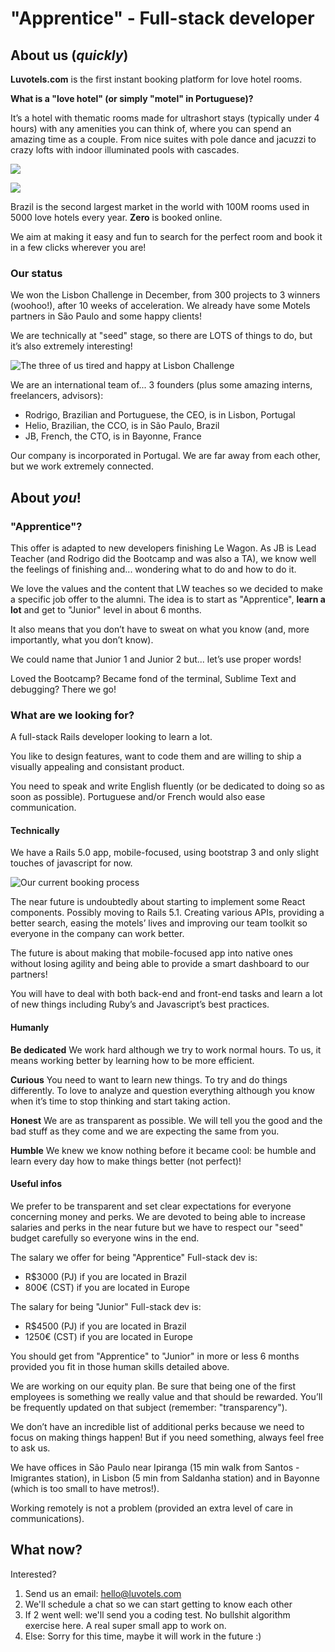 # "Apprentice" - Full-stack developer

## About us (*quickly*)

**Luvotels.com** is the first instant booking platform for love hotel rooms.

**What is a "love hotel" (or simply "motel" in Portuguese)?**

It’s a hotel with thematic rooms made for ultrashort stays (typically under 4 hours) with any amenities you can think of, where you can spend an amazing time as a couple.
From nice suites with pole dance and jacuzzi to crazy lofts with indoor illuminated pools with cascades.

![](https://res.cloudinary.com/luvotelsp/image/upload/c_scale,e_sharpen:90,f_auto,h_200/v1509746430/fgkulhir2xhs4cpzmnlr.jpg)

![](https://res.cloudinary.com/luvotelsp/image/upload/c_scale,e_sharpen:90,f_auto,h_200/v1510246011/jhapxdmazr1f0leiutd1.jpg)

Brazil is the second largest market in the world with 100M rooms used in 5000 love hotels every year. **Zero** is booked online.

We aim at making it easy and fun to search for the perfect room and book it in a few clicks wherever you are!

### Our status

We won the Lisbon Challenge in December, from 300 projects to 3 winners (woohoo!), after 10 weeks of acceleration. We already have some Motels partners in São Paulo and some happy clients!

We are technically at "seed" stage, so there are LOTS of things to do, but it’s also extremely interesting!

![The three of us tired and happy at Lisbon Challenge](http://res.cloudinary.com/luvotelsp/image/upload/c_scale,f_auto,w_600/v1516107143/luvotels-founders-w-names_tef3n2.jpg)

We are an international team of... 3 founders (plus some amazing interns, freelancers, advisors):
* Rodrigo, Brazilian and Portuguese, the CEO, is in Lisbon, Portugal
* Helio, Brazilian, the CCO, is in São Paulo, Brazil
* JB, French, the CTO, is in Bayonne, France

Our company is incorporated in Portugal.
We are far away from each other, but we work extremely connected.

## About *you*!

### "Apprentice"?

This offer is adapted to new developers finishing Le Wagon. As JB is Lead Teacher (and Rodrigo did the Bootcamp and was also a TA), we know well the feelings of finishing and... wondering what to do and how to do it.

We love the values and the content that LW teaches so we decided to make a specific job offer to the alumni. The idea is to start as "Apprentice", **learn a lot** and get to "Junior" level in about 6 months.

It also means that you don’t have to sweat on what you know (and, more importantly, what you don’t know).

We could name that Junior 1 and Junior 2 but... let’s use proper words!

Loved the Bootcamp? Became fond of the terminal, Sublime Text and debugging? There we go!

### What are we looking for?

A full-stack Rails developer looking to learn a lot.

You like to design features, want to code them and are willing to ship a visually appealing and consistant product.

You need to speak and write English fluently (or be dedicated to doing so as soon as possible). Portuguese and/or French would also ease communication.

#### Technically

We have a Rails 5.0 app, mobile-focused, using bootstrap 3 and only slight touches of javascript for now.

![Our current booking process](http://res.cloudinary.com/luvotelsp/image/upload/c_scale,w_600/v1516114575/Selection_005_oggpmb.png)

The near future is undoubtedly about starting to implement some React components. Possibly moving to Rails 5.1. Creating various APIs, providing a better search, easing the motels’ lives and improving our team toolkit so everyone in the company can work better.

The future is about making that mobile-focused app into native ones without losing agility and being able to provide a smart dashboard to our partners!

You will have to deal with both back-end and front-end tasks and learn a lot of new things including Ruby’s and Javascript’s best practices.

#### Humanly

**Be dedicated**
We work hard although we try to work normal hours. To us, it means working better by learning how to be more efficient.

**Curious**
You need to want to learn new things. To try and do things differently. To love to analyze and question everything although you know when it’s time to stop thinking and start taking action.

**Honest**
We are as transparent as possible. We will tell you the good and the bad stuff as they come and we are expecting the same from you.

**Humble**
We knew we know nothing before it became cool: be humble and learn every day how to make things better (not perfect)!

#### Useful infos

We prefer to be transparent and set clear expectations for everyone concerning money and perks. We are devoted to being able to increase salaries and perks in the near future but we have to respect our "seed" budget carefully so everyone wins in the end.

The salary we offer for being "Apprentice" Full-stack dev is: 

* R$3000 (PJ) if you are located in Brazil
* 800€ (CST) if you are located in Europe

The salary for being "Junior" Full-stack dev is:

* R$4500 (PJ) if you are located in Brazil
* 1250€ (CST) if you are located in Europe

You should get from "Apprentice" to "Junior" in more or less 6 months provided you fit in those human skills detailed above.

We are working on our equity plan. Be sure that being one of the first employees is something we really value and that should be rewarded. You’ll be frequently updated on that subject (remember: "transparency").

We don’t have an incredible list of additional perks because we need to focus on making things happen! But if you need something, always feel free to ask us.

We have offices in São Paulo near Ipiranga (15 min walk from Santos - Imigrantes station), in Lisbon (5 min from Saldanha station) and in Bayonne (which is too small to have metros!).

Working remotely is not a problem (provided an extra level of care in communications).

## What now?

Interested? 

1. Send us an email: hello@luvotels.com
2. We'll schedule a chat so we can start getting to know each other
3. If 2 went well: we'll send you a coding test. No bullshit algorithm exercise here. A real super small app to work on.
4. Else: Sorry for this time, maybe it will work in the future :)
